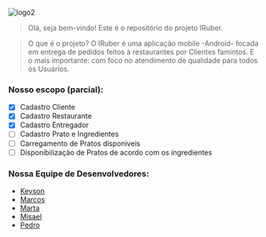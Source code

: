 
![logo2](https://user-images.githubusercontent.com/15306230/59079134-9d8af380-88b8-11e9-8b5e-d25c3d7b27a6.jpeg)

> Olá, seja bem-vindo!
> Este é o repositório do projeto IRuber. 

> O que é o projeto?
> O IRuber é uma aplicação mobile -Android- focada em entrega de pedidos feitos à restaurantes por Clientes famintos. E o mais importante: com foco no atendimento de qualidade para todos os Usuários.

### Nosso escopo (parcial):
 - [x] Cadastro Cliente
 - [x] Cadastro Restaurante
 - [x] Cadastro Entregador
 - [ ] Cadastro Prato e Ingredientes
 - [ ] Carregamento de Pratos disponíveis
 - [ ] Disponibilização de Pratos de acordo com os ingredientes
 
### Nossa Equipe de Desenvolvedores:
* [Keyson](//github.com/KeysonRaphael) 
* [Marcos](//github.com/Gagurau) 
* [Marta](//github.com/mmxm0) 
* [Misael](//github.com/misaelta) 
* [Pedro](//github.com/PedroLopesMaia)


